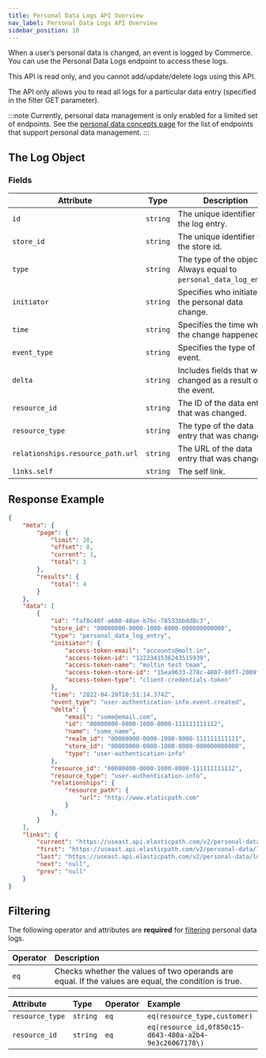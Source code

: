 ```yaml
---
title: Personal Data Logs API Overview
nav_label: Personal Data Logs API Overview
sidebar_position: 10
---
```


When a user’s personal data is changed, an event is logged by Commerce. You can use the Personal Data Logs endpoint to access these logs.

This API is read only, and you cannot add/update/delete logs using this API.

The API only allows you to read all logs for a particular data entry (specified in the filter GET parameter).

:::note
Currently, personal data management is only enabled for a limited set of endpoints. See the [personal data concepts page](/docs/personal-data) for the list of endpoints that support personal data management.
:::

## The Log Object

### Fields

| Attribute                         | Type | Description                                                        |
|-----------------------------------|--- |-----------------------------------------------------------------------------------------------------------------------|
| `id`                              | `string` | The unique identifier for the log entry.                           |
| `store_id`                        | `string` | The unique identifier for the store id.                            |
| `type`                            | `string` | The type of the object. Always equal to `personal_data_log_entry`. |
| `initiator`                       | `string` | Specifies who initiated the personal data change.                  |
| `time`                            | `string` | Specifies the time when the change happened.                       |
| `event_type`                      | `string` | Specifies the type of the event.                                   |
| `delta`                           | `string` | Includes fields that were changed as a result of the event.        |
| `resource_id`                     | `string` | The ID of the data entry that was changed.                         |
| `resource_type`                   | `string` | The type of the data entry that was changed.                       |
| `relationships.resource_path.url` | `string` | The URL of the data entry that was changed.                        |
| `links.self`                      | `string` | The self link.                                                     |

## Response Example

```json
{
    "meta": {
        "page": {
            "limit": 20,
            "offset": 0,
            "current": 1,
            "total": 1
        },
        "results": {
            "total": 4
        }
    },
    "data": [
        {
            "id": "faf8c40f-a680-40ae-b7bc-78533bbdd8c3",
            "store_id": "00000000-0000-1000-8000-000000000000",
            "type": "personal_data_log_entry",
            "initiator": {
                "access-token-email": "accounts@molt.in",
                "access-token-id": "1222341536243515939",
                "access-token-name": "moltin test team",
                "access-token-store-id": "15ea9633-278c-4807-80f7-2009fed63c7e",
                "access-token-type": "client-credentials-token"
            },
            "time": "2022-04-29T10:51:14.374Z",
            "event_type": "user-authentication-info.event.created",
            "delta": {
                "email": "some@email.com",
                "id": "00000000-0000-1000-8000-111111111112",
                "name": "some_name",
                "realm_id": "00000000-0000-1000-8000-111111111111",
                "store_id": "00000000-0000-1000-8000-000000000000",
                "type": "user-authentication-info"
            },
            "resource_id": "00000000-0000-1000-8000-111111111112",
            "resource_type": "user-authentication-info",
            "relationships": {
                "resource_path": {
                    "url": "http://www.elaticpath.com"
                }
            },
        }
    ],
    "links": {
        "current": "https://useast.api.elasticpath.com/v2/personal-data/logs?page[offset]=0&page[limit]=20",
        "first": "https://useast.api.elasticpath.com/v2/personal-data/logs?page[offset]=0&page[limit]=20",
        "last": "https://useast.api.elasticpath.com/v2/personal-data/logs?page[offset]=0&page[limit]=20",
        "next": "null",
        "prev": "null"
    }
}
```

## Filtering

The following operator and attributes are **required** for [filtering](/guides/Getting-Started/filtering) personal data logs.

| Operator | Description                                                                                          |
|:---------|:-----------------------------------------------------------------------------------------------------|
| `eq`     | Checks whether the values of two operands are equal. If the values are equal, the condition is true. |

| Attribute       | Type | Operator | Example                                                 |
|:----------------| :--- | :--- |:--------------------------------------------------------|
| `resource_type` | `string` | `eq`  | `eq(resource_type,customer)`                            |
| `resource_id`   | `string` | `eq`  | `eq(resource_id,0f850c15-d643-480a-a2b4-9e3c26067178\)` |
